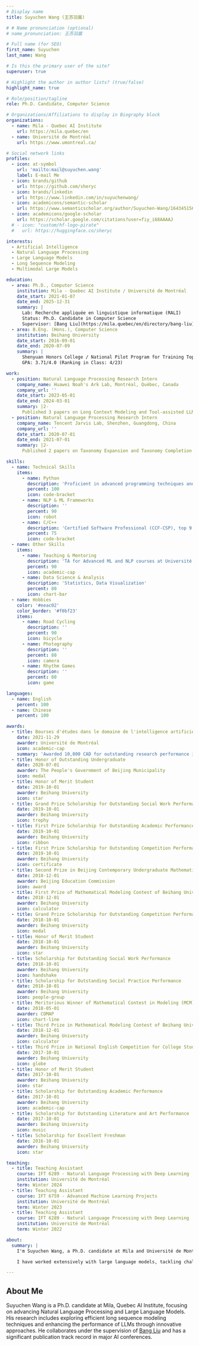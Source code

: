```yaml
---
# Display name
title: Suyuchen Wang (王苏羽晨)

# # Name pronunciation (optional)
# name_pronunciation: 王苏羽晨

# Full name (for SEO)
first_name: Suyuchen
last_name: Wang

# Is this the primary user of the site?
superuser: true

# Highlight the author in author lists? (true/false)
highlight_name: true

# Role/position/tagline
role: Ph.D. Candidate, Computer Science

# Organizations/Affiliations to display in Biography block
organizations:
  - name: Mila - Quebec AI Institute
    url: https://mila.quebec/en
  - name: Université de Montréal
    url: https://www.umontreal.ca/

# Social network links
profiles:
  - icon: at-symbol
    url: 'mailto:mail@suyuchen.wang'
    label: E-mail Me
  - icon: brands/github
    url: https://github.com/sheryc
  - icon: brands/linkedin
    url: https://www.linkedin.com/in/suyuchenwang/
  - icon: academicons/semantic-scholar
    url: https://www.semanticscholar.org/author/Suyuchen-Wang/1643451565
  - icon: academicons/google-scholar
    url: https://scholar.google.com/citations?user=fiy_i68AAAAJ
  # - icon: "custom/hf-logo-pirate"
  #   url: https://huggingface.co/sheryc

interests:
  - Artificial Intelligence
  - Natural Language Processing
  - Large Language Models
  - Long Sequence Modeling
  - Multimodal Large Models

education:
  - area: Ph.D., Computer Science
    institution: Mila - Quebec AI Institute / Université de Montréal
    date_start: 2021-01-07
    date_end: 2025-12-31
    summary: |
      Lab: Recherche appliquée en linguistique informatique (RALI)
      Status: Ph.D. Candidate in Computer Science
      Supervisor: [Bang Liu](https://mila.quebec/en/directory/bang-liu)
  - area: B.Eng. (Hons.), Computer Science
    institution: Beihang University
    date_start: 2016-09-01
    date_end: 2020-07-09
    summary: |
      Shenyuan Honors College / National Pilot Program for Training Top Students (Everest Project)
      GPA: 3.71/4.0 (Ranking in Class: 4/23)

work:
  - position: Natural Language Processing Research Intern
    company_name: Huawei Noah's Ark Lab, Montréal, Québec, Canada
    company_url: ''
    date_start: 2023-05-01
    date_end: 2024-03-01
    summary: |2-
      Published 3 papers on Long Context Modeling and Tool-assisted LLMs in ACL and ENLSP @ NeurIPS 2023.
  - position: Natural Language Processing Research Intern
    company_name: Tencent Jarvis Lab, Shenzhen, Guangdong, China
    company_url: ''
    date_start: 2020-07-01
    date_end: 2021-07-01
    summary: |2-
      Published 2 papers on Taxonomy Expansion and Taxonomy Completion in The Web Conference.

skills:
  - name: Technical Skills
    items:
      - name: Python
        description: 'Proficient in advanced programming techniques and machine learning libraries'
        percent: 100
        icon: code-bracket
      - name: NLP & ML Frameworks
        description: ''
        percent: 90
        icon: robot
      - name: C/C++
        description: 'Certified Software Professional (CCF-CSP), top 9.1%'
        percent: 75
        icon: code-bracket
  - name: Other Skills
    items:
      - name: Teaching & Mentoring
        description: 'TA for Advanced ML and NLP courses at Université de Montréal'
        percent: 90
        icon: academic-cap
      - name: Data Science & Analysis
        description: 'Statistics, Data Visualization'
        percent: 80
        icon: chart-bar
  - name: Hobbies
    color: '#eeac02'
    color_border: '#f0bf23'
    items:
      - name: Road Cycling
        description: ''
        percent: 90
        icon: bicycle
      - name: Photography
        description: ''
        percent: 80
        icon: camera
      - name: Rhythm Games
        description: ''
        percent: 80
        icon: game

languages:
  - name: English
    percent: 100
  - name: Chinese
    percent: 100

awards:
  - title: Bourses d'études dans le domaine de l'intelligence artificielle
    date: 2021-11-29
    awarder: Université de Montréal
    icon: academic-cap
    summary: 'Awarded 10,000 CAD for outstanding research performance in AI.'
  - title: Honor of Outstanding Undergraduate
    date: 2020-07-01
    awarder: The People's Government of Beijing Municipality
    icon: medal
  - title: Honor of Merit Student
    date: 2019-10-01
    awarder: Beihang University
    icon: star
  - title: Grand Prize Scholarship for Outstanding Social Work Performance
    date: 2019-10-01
    awarder: Beihang University
    icon: trophy
  - title: First Prize Scholarship for Outstanding Academic Performance
    date: 2019-10-01
    awarder: Beihang University
    icon: ribbon
  - title: First Prize Scholarship for Outstanding Competition Performance
    date: 2019-10-01
    awarder: Beihang University
    icon: certificate
  - title: Second Prize in Beijing Contemporary Undergraduate Mathematical Contest in Modeling
    date: 2018-12-01
    awarder: Beijing Education Commission
    icon: award
  - title: First Prize of Mathematical Modeling Contest of Beihang University
    date: 2018-12-01
    awarder: Beihang University
    icon: calculator
  - title: Grand Prize Scholarship for Outstanding Competition Performance
    date: 2018-10-01
    awarder: Beihang University
    icon: medal
  - title: Honor of Merit Student
    date: 2018-10-01
    awarder: Beihang University
    icon: star
  - title: Scholarship for Outstanding Social Work Performance
    date: 2018-10-01
    awarder: Beihang University
    icon: handshake
  - title: Scholarship for Outstanding Social Practice Performance
    date: 2018-10-01
    awarder: Beihang University
    icon: people-group
  - title: Meritorious Winner of Mathematical Contest in Modeling (MCM)
    date: 2018-05-01
    awarder: COMAP
    icon: chart-line
  - title: Third Prize in Mathematical Modeling Contest of Beihang University
    date: 2018-12-01
    awarder: Beihang University
    icon: calculator
  - title: Third Prize in National English Competition for College Students (Band C)
    date: 2017-10-01
    awarder: Beihang University
    icon: globe
  - title: Honor of Merit Student
    date: 2017-10-01
    awarder: Beihang University
    icon: star
  - title: Scholarship for Outstanding Academic Performance
    date: 2017-10-01
    awarder: Beihang University
    icon: academic-cap
  - title: Scholarship for Outstanding Literature and Art Performance
    date: 2017-10-01
    awarder: Beihang University
    icon: music
  - title: Scholarship for Excellent Freshman
    date: 2016-10-01
    awarder: Beihang University
    icon: star

teaching:
  - title: Teaching Assistant
    course: IFT 6289 - Natural Language Processing with Deep Learning
    institution: Université de Montréal
    term: Winter 2024
  - title: Teaching Assistant
    course: IFT 6759 - Advanced Machine Learning Projects
    institution: Université de Montréal
    term: Winter 2023
  - title: Teaching Assistant
    course: IFT 6289 - Natural Language Processing with Deep Learning
    institution: Université de Montréal
    term: Winter 2022

about:
  summary: |
    I'm Suyuchen Wang, a Ph.D. candidate at Mila and Université de Montréal. My research lies at the intersection of AI, NLP, efficient long-context processing and multimodal large models. I'm passionate about advancing the state-of-the-art in language modeling, and I love collaborating on projects that have both theoretical depth and practical impact.

    I have worked extensively with large language models, tackling challenges in sequence modeling and instruction tuning. I have a lot of experience in tutoring and making assignments / exams about machine learning and state-of-the-art natural language processing through my TAships. In my spare time, I enjoy road cycling, contributing to open-source projects and taking photos.

---
```


## About Me

Suyuchen Wang is a Ph.D. candidate at Mila, Quebec AI Institute, focusing on advancing Natural Language Processing and Large Language Models. His research includes exploring efficient long sequence modeling techniques and enhancing the performance of LLMs through innovative approaches. He collaborates under the supervision of [Bang Liu](https://mila.quebec/en/person/bang-liu/) and has a significant publication track record in major AI conferences.
